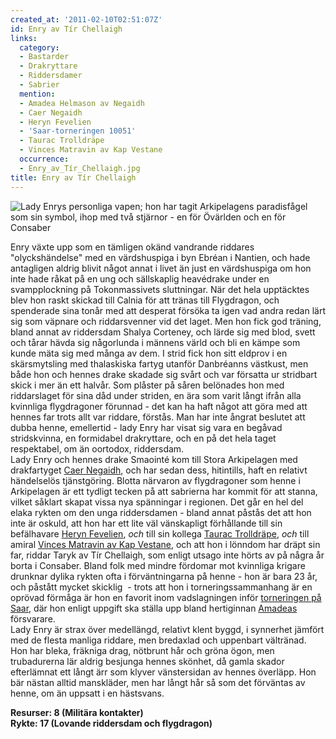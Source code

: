 ```yaml
---
created_at: '2011-02-10T02:51:07Z'
id: Enry av Tír Chellaigh
links:
  category:
  - Bastarder
  - Drakryttare
  - Riddersdamer
  - Sabrier
  mention:
  - Amadea Helmason av Negaidh
  - Caer Negaidh
  - Heryn Fevelien
  - 'Saar-torneringen 10051'
  - Taurac Trolldräpe
  - Vinces Matravin av Kap Vestane
  occurrence:
  - Enry_av_Tír_Chellaigh.jpg
title: Enry av Tír Chellaigh
---
```


![Lady Enrys personliga vapen; hon har tagit Arkipelagens paradisfågel som sin symbol, ihop med två
stjärnor - en för Övärlden och en för Consaber]

Enry växte upp som en tämligen okänd vandrande riddares "olyckshändelse" med en värdshuspiga i byn
Ebréan i Nantien, och hade antagligen aldrig blivit något annat i livet än just en värdshuspiga om
hon inte hade råkat på en ung och sällskaplig heavédrake under en svampplockning på Tokonmassivets
sluttningar. När det hela upptäcktes blev hon raskt skickad till Calnia för att tränas till
Flygdragon, och spenderade sina tonår med att desperat försöka ta igen vad andra redan lärt sig som
väpnare och riddarsvenner vid det laget. Men hon fick god träning, bland annat av riddersdam Shalya
Corteney, och lärde sig med blod, svett och tårar hävda sig någorlunda i männens värld och bli en
kämpe som kunde mäta sig med många av dem. I strid fick hon sitt eldprov i en skärsmytsling med
thalaskiska fartyg utanför Danbréanns västkust, men både hon och hennes drake skadade sig svårt och
var försatta ur stridbart skick i mer än ett halvår. Som plåster på såren belönades hon med
riddarslaget för sina dåd under striden, en ära som varit långt ifrån alla kvinnliga flygdragoner
förunnad - det kan ha haft något att göra med att hennes far trots allt var riddare, förstås. Man
har inte ångrat beslutet att dubba henne, emellertid - lady Enry har visat sig vara en begåvad
stridskvinna, en formidabel drakryttare, och en på det hela taget respektabel, om än oortodox,
riddersdam.\
Lady Enry och hennes drake Smaointé kom till Stora Arkipelagen med drakfartyget [Caer Negaidh], och
har sedan dess, hitintills, haft en relativt händelselös tjänstgöring. Blotta närvaron av
flygdragoner som henne i Arkipelagen är ett tydligt tecken på att sabrierna har kommit för att
stanna, vilket såklart skapat vissa nya spänningar i regionen. Det går en hel del elaka rykten om
den unga riddersdamen - bland annat påstås det att hon inte är oskuld, att hon har ett lite väl
vänskapligt förhållande till sin befälhavare [Heryn Fevelien], *och* till sin kollega [Taurac
Trolldräpe], *och* till amiral [Vinces Matravin av Kap Vestane], och att hon i lönndom har dräpt sin
far, riddar Taryk av Tír Chellaigh, som enligt utsago inte hörts av på några år borta i Consaber.
Bland folk med mindre fördomar mot kvinnliga krigare drunknar dylika rykten ofta i förväntningarna
på henne - hon är bara 23 år, och påstått mycket skicklig  - trots att hon i torneringssammanhang är
en oprövad förmåga är hon en favorit inom vadslagningen inför [torneringen på Saar], där hon enligt
uppgift ska ställa upp bland hertiginnan [Amadeas] försvarare.\
Lady Enry är strax över medellängd, relativt klent byggd, i synnerhet jämfört med de flesta manliga
riddare, men bredaxlad och uppenbart vältränad. Hon har bleka, fräkniga drag, nötbrunt hår och gröna
ögon, men trubadurerna lär aldrig besjunga hennes skönhet, då gamla skador efterlämnat ett långt ärr
som klyver vänstersidan av hennes överläpp. Hon bär nästan alltid manskläder, men har långt hår så
som det förväntas av henne, om än uppsatt i en hästsvans.

**Resurser: 8 (Militära kontakter)\
Rykte: 17 (Lovande riddersdam och flygdragon)**

  [Lady Enrys personliga vapen; hon har tagit Arkipelagens paradisfågel som sin symbol, ihop med två stjärnor - en för Övärlden och en för Consaber]:
    Enry_av_Tír_Chellaigh.jpg
    "Lady Enrys personliga vapen; hon har tagit Arkipelagens paradisfågel som sin symbol, ihop med två stjärnor - en för Övärlden och en för Consaber"
  [Caer Negaidh]: Caer_Negaidh
  [Heryn Fevelien]: Heryn_Fevelien
  [Taurac Trolldräpe]: Taurac_Trolldräpe
  [Vinces Matravin av Kap Vestane]: Vinces_Matravin_av_Kap_Vestane
  [torneringen på Saar]: Saar-torneringen_10051
  [Amadeas]: Amadea_Helmason_av_Negaidh
